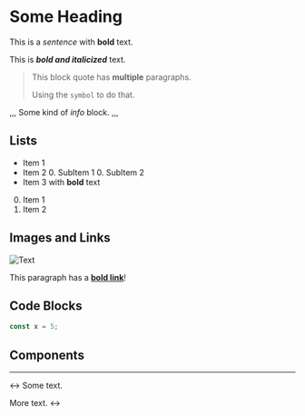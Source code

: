 # Some Heading

This is a _sentence_ with **bold** text.

This is _**bold and italicized**_ text.

> This block quote has **multiple** paragraphs.
>
> Using the `symbol` to do that.

,,,
Some kind of _info_ block.
,,,

## Lists

* Item 1
* Item 2
  0. SubItem 1
  0. SubItem 2
* Item 3 with **bold** text

0. Item 1
0. Item 2

## Images and Links

![Text](/img/url.png)

This paragraph has a **[bold link](/posts)**!

## Code Blocks

```javascript
const x = 5;
```

## Components

<Widget width="500" />

---------------------

<->
Some text.

More text.
<->
